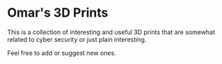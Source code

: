 # Omar's 3D Prints
This is a collection of interesting and useful 3D prints that are somewhat related to cyber security or just plain interesting.

Feel free to add or suggest new ones.

